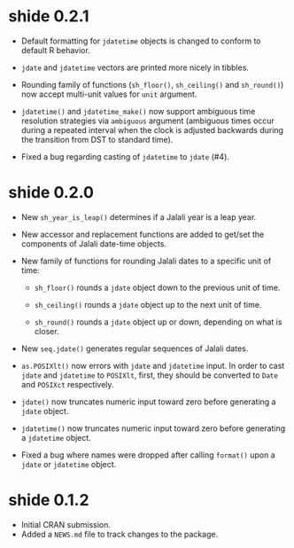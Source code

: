 # shide 0.2.1

* Default formatting for `jdatetime` objects is changed to conform to default R behavior.

* `jdate` and `jdatetime` vectors are printed more nicely in tibbles.

* Rounding family of functions (`sh_floor()`, `sh_ceiling()` and `sh_round()`) now accept
  multi-unit values for `unit` argument.
  
* `jdatetime()` and `jdatetime_make()` now support ambiguous time resolution strategies
  via `ambiguous` argument (ambiguous times occur during a repeated interval when the clock 
  is adjusted backwards during the transition from DST to standard time).
  
* Fixed a bug regarding casting of `jdatetime` to `jdate` (#4).

# shide 0.2.0

* New `sh_year_is_leap()` determines if a Jalali year is a leap year.

* New accessor and replacement functions are added to get/set the components of Jalali date-time objects.

* New family of functions for rounding Jalali dates to a specific unit of time:

	*  `sh_floor()` rounds a `jdate` object down to the previous unit of time.
	
	*  `sh_ceiling()` rounds a `jdate` object up to the next unit of time.
	
	*  `sh_round()` rounds a `jdate` object up or down, depending on what is closer.
	
* New `seq.jdate()` generates regular sequences of Jalali dates.

* `as.POSIXlt()` now errors with `jdate` and `jdatetime` input. In order to cast
  `jdate` and `jdatetime` to `POSIXlt`, first, they should be converted to `Date` and `POSIXct` 
  respectively.
  
* `jdate()` now truncates numeric input toward zero before generating a `jdate` object.

* `jdatetime()` now truncates numeric input toward zero before generating a `jdatetime` object.

* Fixed a bug where names were dropped after calling `format()` upon a `jdate` or `jdatetime`
  object.

# shide 0.1.2

* Initial CRAN submission.
* Added a `NEWS.md` file to track changes to the package.
